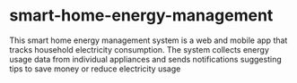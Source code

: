 # smart-home-energy-management
This smart home energy management system is a web and mobile app that tracks household electricity consumption. The system collects energy usage data from individual appliances and sends notifications suggesting tips to save money or reduce electricity usage
